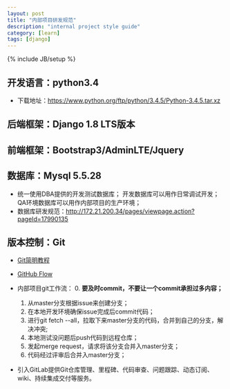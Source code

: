 ```yaml
---
layout: post
title: "内部项目研发规范"
description: "internal project style guide"
category: [learn]
tags: [django]
---
```

{% include JB/setup %}

## 开发语言：python3.4 ##
- 下载地址：https://www.python.org/ftp/python/3.4.5/Python-3.4.5.tar.xz

## 后端框架：Django 1.8 LTS版本 ##

## 前端框架：Bootstrap3/AdminLTE/Jquery ##

## 数据库：Mysql 5.5.28 ##
- 统一使用DBA提供的开发测试数据库；
    开发数据库可以用作日常调试开发；
    QA环境数据库可以用作内部项目的生产环境；
- 数据库研发规范：http://172.21.200.34/pages/viewpage.action?pageId=17990135

## 版本控制：Git ##
- [Git简明教程](https://git-scm.com/book/zh/v2)
- [GitHub Flow](https://guides.github.com/introduction/flow/)
- 内部项目git工作流：
    0. **要及时commit，不要让一个commit承担过多内容；**
    1. 从master分支根据issue来创建分支；
    2. 在本地开发环境确保issue完成后commit代码；
    3. 进行git fetch --all，拉取下来master分支的代码，合并到自己的分支，解决冲突;
    4. 本地测试没问题后push代码到远程仓库；
    5. 发起merge request，请求将该分支合并入master分支；
    6. 代码经过评审后合并入master分支；
    
- 引入GitLab提供Git仓库管理、里程碑、代码审查、问题跟踪、动态订阅、wiki、持续集成交付等服务。

